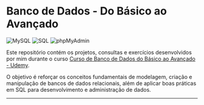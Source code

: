 # Banco de Dados - Do Básico ao Avançado

<p align="left">
  <img src="https://img.shields.io/badge/MySQL-4479A1?style=for-the-badge&logo=mysql&logoColor=white" alt="MySQL"/>
  <img src="https://img.shields.io/badge/SQL-003B57?style=for-the-badge&logo=sql&logoColor=white" alt="SQL"/>
  <img src="https://img.shields.io/badge/phpMyAdmin-F89820?style=for-the-badge&logo=phpMyAdmin&logoColor=white" alt="phpMyAdmin"/>
</p>

Este repositório contém os projetos, consultas e exercícios desenvolvidos por mim durante o curso 
[Curso de Banco de Dados do Básico ao Avançado - Udemy](https://www.udemy.com/course/curso-de-banco-de-dados-do-basico-ao-avancado/).

O objetivo é reforçar os conceitos fundamentais de modelagem, criação e manipulação de bancos de dados relacionais, além de aplicar boas práticas em SQL para desenvolvimento e administração de dados.

---
